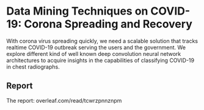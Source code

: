 # Data Mining Techniques on COVID-19: Corona Spreading and Recovery
With corona virus spreading quickly, we need a scalable solution that tracks realtime COVID-19 outbreak serving the users and the government. We explore different kind of well known deep convolution neural network architectures to acquire insights in the capabilities of classifying COVID-19 in chest radiographs.

## Report
The report: overleaf.com/read/tcwrzpnnznpm
